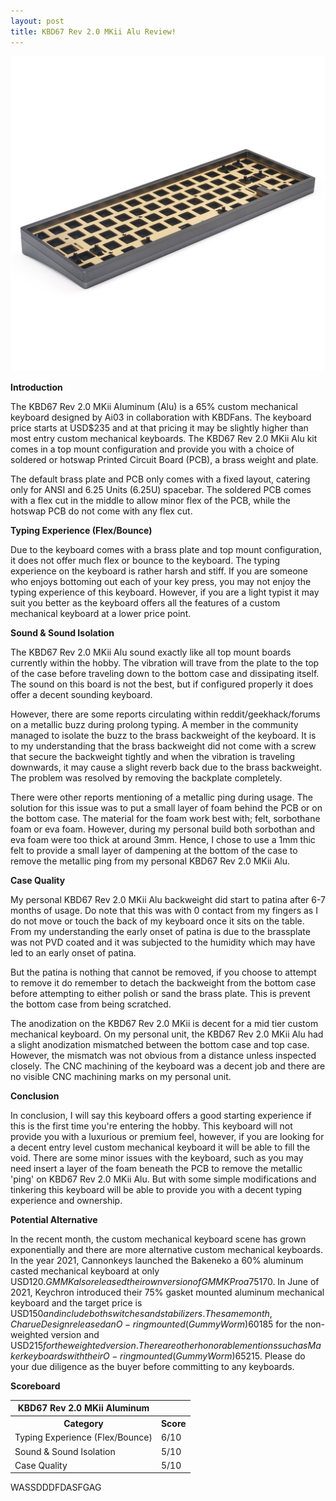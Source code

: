 ```yaml
---
layout: post
title: KBD67 Rev 2.0 MKii Alu Review!
---
```


![_config.yml](https://raw.githubusercontent.com/TeeheeTypes/TeeheeTypes.github.io/master/images/KBD67R2%20MKii%20Alu%20Grey.jpg)

**Introduction**

The KBD67 Rev 2.0 MKii Aluminum (Alu) is a 65% custom mechanical keyboard designed by Ai03 in collaboration with KBDFans. The keyboard price starts at USD$235 and at that pricing it may be slightly higher than most entry custom mechanical keyboards. The KBD67 Rev 2.0 MKii Alu kit comes in a top mount configuration and provide you with a choice of soldered or hotswap Printed Circuit Board (PCB), a brass weight and plate. 

The default brass plate and PCB only comes with a fixed layout, catering only for ANSI and 6.25 Units (6.25U) spacebar. The soldered PCB comes with a flex cut in the middle to allow minor flex of the PCB, while the hotswap PCB do not come with any flex cut.

**Typing Experience (Flex/Bounce)**

Due to the keyboard comes with a brass plate and top mount configuration, it does not offer much flex or bounce to the keyboard. The typing experience on the keyboard is rather harsh and stiff. If you are someone who enjoys bottoming out each of your key press, you may not enjoy the typing experience of this keyboard. However, if you are a light typist it may suit you better as the keyboard offers all the features of a custom mechanical keyboard at a lower price point.

**Sound & Sound Isolation**

The KBD67 Rev 2.0 MKii Alu sound exactly like all top mount boards currently within the hobby. The vibration will trave from the plate to the top of the case before traveling down to the bottom case and dissipating itself. The sound on this board is not the best, but if configured properly it does offer a decent sounding keyboard.

However, there are some reports circulating within reddit/geekhack/forums on a metallic buzz during prolong typing. A member in the community managed to isolate the buzz to the brass backweight of the keyboard. It is to my understanding that the brass backweight did not come with a screw that secure the backweight tightly and when the vibration is traveling downwards, it may cause a slight reverb back due to the brass backweight. The problem was resolved by removing the backplate completely.

There were other reports mentioning of a metallic ping during usage. The solution for this issue was to put a small layer of foam behind the PCB or on the bottom case. The material for the foam work best with; felt, sorbothane foam or eva foam. However, during my personal build both sorbothan and eva foam were too thick at around 3mm. Hence, I chose to use a 1mm thic felt to provide a small layer of dampening at the bottom of the case to remove the metallic ping from my personal KBD67 Rev 2.0 MKii Alu.

**Case Quality**

My personal KBD67 Rev 2.0 MKii Alu backweight did start to patina after 6-7 months of usage. Do note that this was with 0 contact from my fingers as I do not move or touch the back of my keyboard once it sits on the table. From my understanding the early onset of patina is due to the brassplate was not PVD coated and it was subjected to the humidity which may have led to an early onset of patina.

But the patina is nothing that cannot be removed, if you choose to attempt to remove it do remember to detach the backweight from the bottom case before attempting to either polish or sand the brass plate. This is prevent the bottom case from being scratched.

The anodization on the KBD67 Rev 2.0 MKii is decent for a mid tier custom mechanical keyboard. On my personal unit, the KBD67 Rev 2.0 MKii Alu had a slight anodization mismatched between the bottom case and top case. However, the mismatch was not obvious from a distance unless inspected closely. The CNC machining of the keyboard was a decent job and there are no visible CNC machining marks on my personal unit.

**Conclusion**

In conclusion, I will say this keyboard offers a good starting experience if this is the first time you're entering the hobby. This keyboard will not provide you with a luxurious or premium feel, however, if you are looking for a decent entry level custom mechanical keyboard it will be able to fill the void. There are some minor issues with the keyboard, such as you may need insert a layer of the foam beneath the PCB to remove the metallic 'ping' on KBD67 Rev 2.0 MKii Alu. But with some simple modifications and tinkering this keyboard will be able to provide you with a decent typing experience and ownership.

**Potential Alternative**

In the recent month, the custom mechanical keyboard scene has grown exponentially and there are more alternative custom mechanical keyboards. In the year 2021, Cannonkeys launched the Bakeneko a 60% aluminum casted mechanical keyboard at only USD$120. GMMK also released their own version of GMMK Pro a 75% gasket mounted aluminum mechanical keyboard at USD$170. In June of 2021, Keychron introduced their 75% gasket mounted aluminum mechanical keyboard and the target price is USD$150 and include both switches and stabilizers. The same month, Charue Design released an O-ring mounted (Gummy Worm) 60% CNC aluminum mechanical keyboard at USD$185 for the non-weighted version and USD$215 for the weighted version. There are other honorable mentions such as Makerkeyboards with their O-ring mounted (Gummy Worm) 65% CNC aluminum mechanical keyboard at USD$215. Please do your due diligence as the buyer before committing to any keyboards.


**Scoreboard**

<table class="tg">
  <tr>
    <th class="tg-baqh" colspan="1">KBD67 Rev 2.0 MKii Aluminum</th>
  </tr>
  <tr>
    <th class="tg-baqh">Category</th>
    <th class="tg-baqh">Score</th>
  </tr>
  <tr>
    <td class="tg-baqh">Typing Experience (Flex/Bounce)</td>
    <td class="tg-baqh" colspan="1" >6/10</td>
  </tr>
  <tr>
    <td class="tg-baqh">Sound & Sound Isolation</td>
    <td class="tg-baqh" colspan="1" >5/10</td>
  </tr>
  <tr>
    <td class="tg-baqh">Case Quality</td>
    <td class="tg-baqh" colspan="1" >5/10</td>
  </tr>
</table>

WASSDDDFDASFGAG


